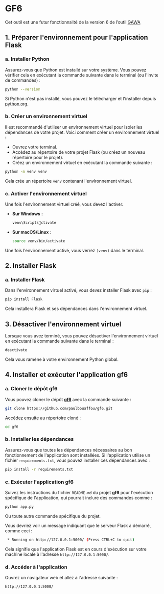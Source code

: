 # GF6

Cet outil est une futur fonctionnalité de la version 6 de l’outil [GAWA](https://gawa.wikimedia.ci/)

## 1. Préparer l'environnement pour l'application Flask

### a. Installer Python
Assurez-vous que Python est installé sur votre système. Vous pouvez vérifier cela en exécutant la commande suivante dans le terminal (ou l'invite de commandes) :

```bash
python --version
```

Si Python n'est pas installé, vous pouvez le télécharger et l'installer depuis [python.org](https://www.python.org/downloads/).

### b. Créer un environnement virtuel
Il est recommandé d'utiliser un environnement virtuel pour isoler les dépendances de votre projet. Voici comment créer un environnement virtuel :

- Ouvrez votre terminal.
- Accédez au répertoire de votre projet Flask (ou créez un nouveau répertoire pour le projet).
- Créez un environnement virtuel en exécutant la commande suivante :

```bash
python -m venv venv
```

Cela crée un répertoire `venv` contenant l'environnement virtuel.

### c. Activer l'environnement virtuel
Une fois l'environnement virtuel créé, vous devez l'activer.

- **Sur Windows** :
  ```bash
  venv\Scriptsctivate
  ```

- **Sur macOS/Linux** :
  ```bash
  source venv/bin/activate
  ```

Une fois l'environnement activé, vous verrez `(venv)` dans le terminal.

## 2. Installer Flask

### a. Installer Flask
Dans l'environnement virtuel activé, vous devez installer Flask avec `pip` :

```bash
pip install Flask
```

Cela installera Flask et ses dépendances dans l'environnement virtuel.

## 3. Désactiver l'environnement virtuel

Lorsque vous avez terminé, vous pouvez désactiver l'environnement virtuel en exécutant la commande suivante dans le terminal :

```bash
deactivate
```

Cela vous ramène à votre environnement Python global.

## 4. Installer et exécuter l'application **gf6**

### a. Cloner le dépôt **gf6**
Vous pouvez cloner le dépôt **[gf6](https://github.com/paulbouaffou/gf6)** avec la commande suivante :

```bash
git clone https://github.com/paulbouaffou/gf6.git
```

Accédez ensuite au répertoire cloné :

```bash
cd gf6
```

### b. Installer les dépendances
Assurez-vous que toutes les dépendances nécessaires au bon fonctionnement de l'application sont installées. Si l'application utilise un fichier `requirements.txt`, vous pouvez installer ces dépendances avec :

```bash
pip install -r requirements.txt
```

### c. Exécuter l'application **gf6**
Suivez les instructions du fichier `README.md` du projet **gf6** pour l'exécution spécifique de l'application, qui pourrait inclure des commandes comme :

```bash
python app.py
```

Ou toute autre commande spécifique du projet.

Vous devriez voir un message indiquant que le serveur Flask a démarré, comme ceci :

```bash
 * Running on http://127.0.0.1:5000/ (Press CTRL+C to quit)
```

Cela signifie que l'application Flask est en cours d'exécution sur votre machine locale à l'adresse `http://127.0.0.1:5000/`.

### d. Accéder à l'application
Ouvrez un navigateur web et allez à l'adresse suivante :

```
http://127.0.0.1:5000/
```

